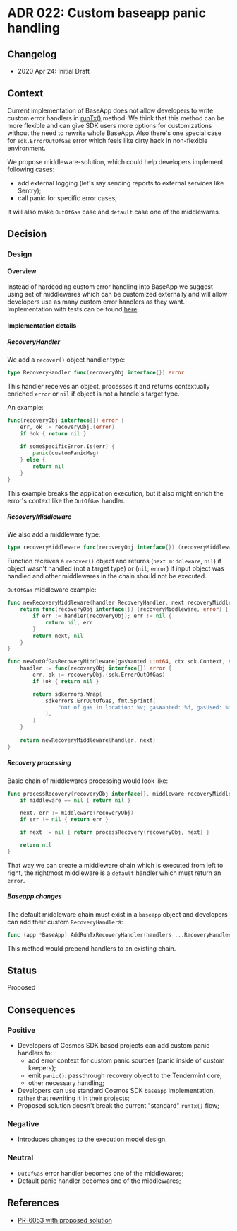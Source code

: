 # ADR 022: Custom baseapp panic handling

## Changelog

- 2020 Apr 24: Initial Draft

## Context

Current implementation of BaseApp does not allow developers to write custom error handlers in
[runTx()](https://github.com/cosmos/cosmos-sdk/blob/bad4ca75f58b182f600396ca350ad844c18fc80b/baseapp/baseapp.go#L538)
method. We think that this method can be more flexible and can give SDK users more options for customizations without
the need to rewrite whole BaseApp. Also there's one special case for `sdk.ErrorOutOfGas` error which feels like dirty
hack in non-flexible environment.

We propose middleware-solution, which could help developers implement following cases:
* add external logging (let's say sending reports to external services like Sentry);
* call panic for specific error cases;

It will also make `OutOfGas` case and `default` case one of the middlewares.

## Decision

### Design

#### Overview

Instead of hardcoding custom error handling into BaseApp we suggest using set of middlewares which can be customized
externally and will allow developers use as many custom error handlers as they want. Implementation with tests
can be found [here](https://github.com/cosmos/cosmos-sdk/pull/6053).

#### Implementation details

##### RecoveryHandler

We add a `recover()` object handler type:

```go
type RecoveryHandler func(recoveryObj interface{}) error
```

This handler receives an object, processes it and returns contextually enriched `error` or `nil`
if object is not a handle's target type.

An example:

```go
func(recoveryObj interface{}) error {
    err, ok := recoveryObj.(error)
    if !ok { return nil }
    
    if someSpecificError.Is(err) {
        panic(customPanicMsg)
    } else {
        return nil
    }
}
```

This example breaks the application execution, but it also might enrich the error's context like the `OutOfGas` handler.

##### RecoveryMiddleware

We also add a middleware type:

```go
type recoveryMiddleware func(recoveryObj interface{}) (recoveryMiddleware, error)
```

Function receives a `recover()` object and returns (`next middleware`, `nil`) if object wasn't handled (not a target type)
or (`nil`, `error`) if input object was handled and other middlewares in the chain should not be executed.

`OutOfGas` middleware example:
```go
func newRecoveryMiddleware(handler RecoveryHandler, next recoveryMiddleware) recoveryMiddleware {
    return func(recoveryObj interface{}) (recoveryMiddleware, error) {
        if err := handler(recoveryObj); err != nil {
            return nil, err
        }
        return next, nil
    }
}

func newOutOfGasRecoveryMiddleware(gasWanted uint64, ctx sdk.Context, next recoveryMiddleware) recoveryMiddleware {
    handler := func(recoveryObj interface{}) error {
        err, ok := recoveryObj.(sdk.ErrorOutOfGas)
        if !ok { return nil }

        return sdkerrors.Wrap(
            sdkerrors.ErrOutOfGas, fmt.Sprintf(
                "out of gas in location: %v; gasWanted: %d, gasUsed: %d", err.Descriptor, gasWanted, ctx.GasMeter().GasConsumed(),
            ),
        )
    }
    
    return newRecoveryMiddleware(handler, next)
}
```

##### Recovery processing

Basic chain of middlewares processing would look like:

```go
func processRecovery(recoveryObj interface{}, middleware recoveryMiddleware) error {
	if middleware == nil { return nil }

	next, err := middleware(recoveryObj)
	if err != nil { return err }

	if next != nil { return processRecovery(recoveryObj, next) }

	return nil
}
```

That way we can create a middleware chain which is executed from left to right, the rightmost middleware is a
`default` handler which must return an `error`.

##### Baseapp changes

The default middleware chain must exist in a `baseapp` object and developers can add their custom `RecoveryHandler`s:

```go
func (app *BaseApp) AddRunTxRecoveryHandler(handlers ...RecoveryHandler)
```

This method would prepend handlers to an existing chain.

## Status

Proposed

## Consequences

### Positive

- Developers of Cosmos SDK based projects can add custom panic handlers to:
    * add error context for custom panic sources (panic inside of custom keepers);
    * emit `panic()`: passthrough recovery object to the Tendermint core;
    * other necessary handling;
- Developers can use standard Cosmos SDK `baseapp` implementation, rather that rewriting it in their projects;
- Proposed solution doesn't break the current "standard" `runTx()` flow;

### Negative

- Introduces changes to the execution model design.

### Neutral

- `OutOfGas` error handler becomes one of the middlewares;
- Default panic handler becomes one of the middlewares;

## References

- [PR-6053 with proposed solution](https://github.com/cosmos/cosmos-sdk/pull/6053)
